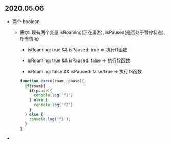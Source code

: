 ## 2020.05.06

- 两个 boolean 

    - 需求: 现有两个变量 isRoaming(正在漫游), isPaused(是否处于暂停状态), 所有情况:
    
        - isRoaming: true && isPaused: true => 执行f1函数
        
        - isRoaming: true && isPaused: false => 执行f2函数
        
        - isRoaming: false && isPaused: false/true => 执行f3函数
        
        ```javascript
        function execu(roam, pause){
          if(roam){
            if(pause){
              console.log('f1')
            } else {
              console.log('f2')
            }
          } else {
            console.log('f3');
          }
        }
        ```
      
- 

